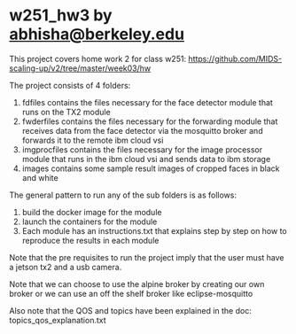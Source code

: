 # w251_hw3 by abhisha@berkeley.edu

This project covers home work 2 for class w251: https://github.com/MIDS-scaling-up/v2/tree/master/week03/hw

The project consists of 4 folders:
1. fdfiles contains the files necessary for the face detector module that runs on the TX2 module
2. fwderfiles contains the files necessary for the forwarding module that receives data from the face detector via the mosquitto broker and forwards it to the remote ibm cloud vsi
3. imgprocfiles contains the files necessary for the image processor module that runs in the ibm cloud vsi and sends data to ibm storage
4. images contains some sample result images of cropped faces in black and white

The general pattern to run any of the sub folders is as follows:
1. build the docker image for the module
2. launch the containers for the module
3. Each module has an instructions.txt that explains step by step on how to reproduce the results in each module

Note that the pre requisites to run the project imply that the user must have a jetson tx2 and a usb camera.

Note that we can choose to use the alpine broker by creating our own broker or we can use an off the shelf broker like eclipse-mosquitto

Also note that the QOS and topics have been explained in the doc: topics_qos_explanation.txt
